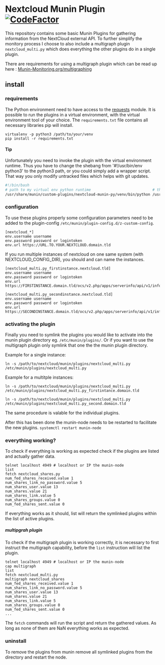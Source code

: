 # Nextcloud Munin Plugin [![CodeFactor](https://www.codefactor.io/repository/github/mightybroccoli/nextcloud-munin-py/badge/master)](https://www.codefactor.io/repository/github/mightybroccoli/nextcloud-munin-py/overview/master)
This repository contains some basic Munin Plugins for gathering information from the NextCloud external API. To further simplify the monitory process I choose to also include a multigraph plugin `nextcloud_multi.py` which does everything the other plugins do in a single plugin.

There are requirements for using a multigraph plugin which can be read up here : [Munin-Monitoring.org/multigraphing](http://guide.munin-monitoring.org/en/latest/plugin/multigraphing.html)

## install
### requirements
The Python environment need to have access to the [requests](https://github.com/psf/requests) module. It is possible to run the plugins in a virtual environment, with the virtual environment tool of your choice.
The `requirements.txt` file contains all necessary libraries pip will install.
```
virtualenv -p python3 /path/to/your/venv
pip install -r requirements.txt
```

#### Tip
Unfortunately you need to invoke the plugin with the virtual environment runtime. Thus you have to change the shebang from '#!/usr/bin/env python3' to the python3 path, or you could simply add a wrapper script.
That way you only modify untracked files which helps with git updates.
```bash
#!/bin/bash
# path to my virtual env python runtime                            # the unchanged nextcloud_multi.py file
/usr/share/munin/custom-plugins/nextcloud-munin-py/venv/bin/python /usr/share/munin/custom-plugins/nextcloud-munin-py/nextcloud_multi.py $@
```

### configuration
To use these plugins properly some configuration parameters need to be added to the plugin-config `/etc/munin/plugin-config.d/z-custom-config`. 
```
[nextcloud_*]
env.username username
env.password password or logintoken
env.url https://URL.TO.YOUR.NEXTCLOUD.domain.tld
```

If you run multiple instances of nextcloud on one same system (with NEXTCLOUD_CONFIG_DIR), you should and can name the instances.

```
[nextcloud_multi.py_firstinstance.nextcloud.tld]
env.username username
env.password password or logintoken
env.url https://FIRSTINSTANCE.domain.tld/ocs/v2.php/apps/serverinfo/api/v1/info

[nextcloud_multi.py_secondinstance.nextcloud.tld]
env.username username
env.password password or logintoken
env.url https://SECONDINSTANCE.domain.tld/ocs/v2.php/apps/serverinfo/api/v1/info
```

### activating the plugin
Finally you need to symlink the plugins you would like to activate into the munin plugin directory eg. `/etc/munin/plugins/`. 
Or if you want to use the multigraph plugin only symlink that one the the munin plugin directory.

Example for a single instance:

`ln -s /path/to/nextcloud/munin/plugins/nextcloud_multi.py /etc/munin/plugins/nextcloud_multi.py`

Example for a multitple instances:

`ln -s /path/to/nextcloud/munin/plugins/nextcloud_multi.py /etc/munin/plugins/nextcloud_multi.py_firstintance.domain.tld`

`ln -s /path/to/nextcloud/munin/plugins/nextcloud_multi.py /etc/munin/plugins/nextcloud_multi.py_second.domain.tld`

The same procedure is valable for the individual plugins.

After this has been done the munin-node needs to be restarted to facilitate the new plugins.
`systemctl restart munin-node`

### everything working?
To check if everything is working as expected check if the plugins are listed and actually gather data.
```
telnet localhost 4949 # localhost or IP the munin-node
list
fetch nextcloud_shares.py
num_fed_shares_received.value 1
num_shares_link_no_password.value 5
num_shares_user.value 13
num_shares.value 21
num_shares_link.value 5
num_shares_groups.value 0
num_fed_shares_sent.value 0
```
If everything works as it should, list will return the symlinked plugins within the list of active plugins. 

##### multipgrah plugin
To check if the multigraph plugin is working correctly, it is necessary to first instruct the multigraph capability, before the `list` instruction will list the plugin.
```
telnet localhost 4949 # localhost or IP the munin-node
cap multigraph
list
fetch nextcloud_multi.py
multigraph nextcloud_shares
num_fed_shares_received.value 1
num_shares_link_no_password.value 5
num_shares_user.value 13
num_shares.value 21
num_shares_link.value 5
num_shares_groups.value 0
num_fed_shares_sent.value 0
...
```

The `fetch` commands will run the script and return the gathered values. As long as none of them are NaN everything works as expected.

### uninstall
To remove the plugins from munin remove all symlinked plugins from the directory and restart the node.
